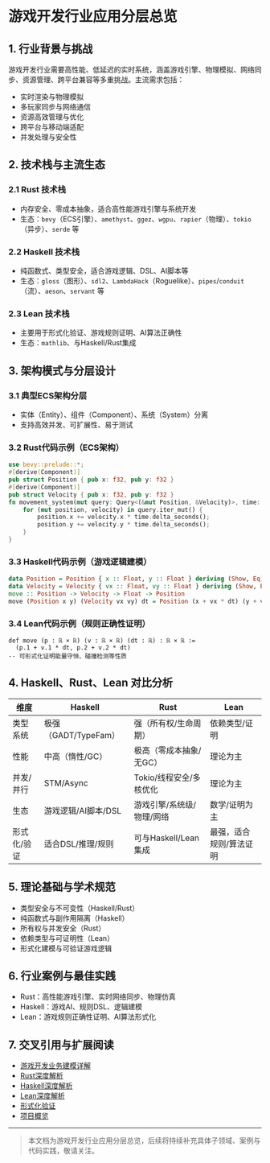 # 游戏开发行业应用分层总览

## 1. 行业背景与挑战

游戏开发行业需要高性能、低延迟的实时系统，涵盖游戏引擎、物理模拟、网络同步、资源管理、跨平台兼容等多重挑战。主流需求包括：

- 实时渲染与物理模拟
- 多玩家同步与网络通信
- 资源高效管理与优化
- 跨平台与移动端适配
- 并发处理与安全性

## 2. 技术栈与主流生态

### 2.1 Rust 技术栈

- 内存安全、零成本抽象，适合高性能游戏引擎与系统开发
- 生态：`bevy`（ECS引擎）、`amethyst`、`ggez`、`wgpu`、`rapier`（物理）、`tokio`（异步）、`serde` 等

### 2.2 Haskell 技术栈

- 纯函数式、类型安全，适合游戏逻辑、DSL、AI脚本等
- 生态：`gloss`（图形）、`sdl2`、`LambdaHack`（Roguelike）、`pipes`/`conduit`（流）、`aeson`、`servant` 等

### 2.3 Lean 技术栈

- 主要用于形式化验证、游戏规则证明、AI算法正确性
- 生态：`mathlib`、与Haskell/Rust集成

## 3. 架构模式与分层设计

### 3.1 典型ECS架构分层

- 实体（Entity）、组件（Component）、系统（System）分离
- 支持高效并发、可扩展性、易于测试

### 3.2 Rust代码示例（ECS架构）

```rust
use bevy::prelude::*;
#[derive(Component)]
pub struct Position { pub x: f32, pub y: f32 }
#[derive(Component)]
pub struct Velocity { pub x: f32, pub y: f32 }
fn movement_system(mut query: Query<(&mut Position, &Velocity)>, time: Res<Time>) {
    for (mut position, velocity) in query.iter_mut() {
        position.x += velocity.x * time.delta_seconds();
        position.y += velocity.y * time.delta_seconds();
    }
}
```

### 3.3 Haskell代码示例（游戏逻辑建模）

```haskell
data Position = Position { x :: Float, y :: Float } deriving (Show, Eq)
data Velocity = Velocity { vx :: Float, vy :: Float } deriving (Show, Eq)
move :: Position -> Velocity -> Float -> Position
move (Position x y) (Velocity vx vy) dt = Position (x + vx * dt) (y + vy * dt)
```

### 3.4 Lean代码示例（规则正确性证明）

```lean
def move (p : ℝ × ℝ) (v : ℝ × ℝ) (dt : ℝ) : ℝ × ℝ :=
  (p.1 + v.1 * dt, p.2 + v.2 * dt)
-- 可形式化证明能量守恒、碰撞检测等性质
```

## 4. Haskell、Rust、Lean 对比分析

| 维度         | Haskell                  | Rust                        | Lean                      |
|--------------|--------------------------|-----------------------------|---------------------------|
| 类型系统     | 极强（GADT/TypeFam）     | 强（所有权/生命周期）        | 依赖类型/证明              |
| 性能         | 中高（惰性/GC）          | 极高（零成本抽象/无GC）      | 理论为主                   |
| 并发/并行    | STM/Async                | Tokio/线程安全/多核优化      | 理论为主                   |
| 生态         | 游戏逻辑/AI脚本/DSL       | 游戏引擎/系统级/物理/网络    | 数学/证明为主               |
| 形式化/验证  | 适合DSL/推理/规则         | 可与Haskell/Lean集成         | 最强，适合规则/算法证明      |

## 5. 理论基础与学术规范

- 类型安全与不可变性（Haskell/Rust）
- 纯函数式与副作用隔离（Haskell）
- 所有权与并发安全（Rust）
- 依赖类型与可证明性（Lean）
- 形式化建模与可验证游戏逻辑

## 6. 行业案例与最佳实践

- Rust：高性能游戏引擎、实时网络同步、物理仿真
- Haskell：游戏AI、规则DSL、逻辑建模
- Lean：游戏规则正确性证明、AI算法形式化

## 7. 交叉引用与扩展阅读

- [游戏开发业务建模详解](./business_modeling.md)
- [Rust深度解析](../../08-Programming-Languages/004-Rust-Deep-Dive.md)
- [Haskell深度解析](../../08-Programming-Languages/003-Haskell-Deep-Dive.md)
- [Lean深度解析](../../08-Programming-Languages/005-Lean-Deep-Dive.md)
- [形式化验证](../../09-Formal-Methods/001-Formal-Verification.md)
- [项目概览](../../10-Integration/001-Project-Overview.md)

---

> 本文档为游戏开发行业应用分层总览，后续将持续补充具体子领域、案例与代码实践，敬请关注。
